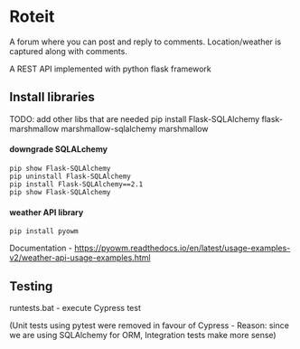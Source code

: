 # Roteit
A forum where you can post and reply to comments. Location/weather is captured along with comments.

A REST API implemented with python flask framework 


## Install libraries

TODO: add other libs that are needed
pip install Flask-SQLAlchemy flask-marshmallow marshmallow-sqlalchemy marshmallow

#### downgrade SQLALchemy 
```
pip show Flask-SQLAlchemy
pip uninstall Flask-SQLAlchemy
pip install Flask-SQLAlchemy==2.1
pip show Flask-SQLAlchemy
```

#### weather API library
```
pip install pyowm
```
Documentation - https://pyowm.readthedocs.io/en/latest/usage-examples-v2/weather-api-usage-examples.html

## Testing

runtests.bat - execute Cypress test

(Unit tests using pytest were removed in favour of Cypress - Reason: since we are using SQLAlchemy for ORM, Integration tests make more sense)
